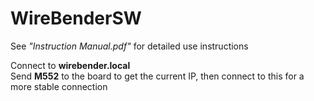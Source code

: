 # WireBenderSW

See *"Instruction Manual.pdf"* for detailed use instructions

Connect to **wirebender.local**  
Send **M552** to the board to get the current IP, then connect to this for a more stable connection
